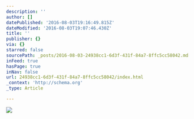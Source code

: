 ```yaml
---
description: ''
author: []
datePublished: '2016-08-03T19:16:49.815Z'
dateModified: '2016-08-03T19:07:46.430Z'
title: ''
publisher: {}
via: {}
starred: false
sourcePath: _posts/2016-08-03-24938cc1-6d3f-431f-84a7-8ffc5cc58042.md
inFeed: true
hasPage: true
inNav: false
url: 24938cc1-6d3f-431f-84a7-8ffc5cc58042/index.html
_context: 'http://schema.org'
_type: Article

---
```

![](https://the-grid-user-content.s3-us-west-2.amazonaws.com/6a837689-0b7c-4e63-9d7e-4caaa4934db4.png)
